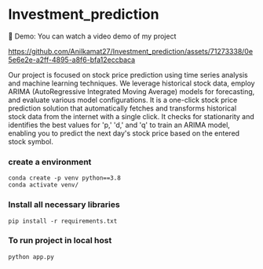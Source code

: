 # Investment_prediction

🎥 Demo: You can watch a video demo of my project

https://github.com/Anilkamat27/Investment_prediction/assets/71273338/0e5e6e2e-a2ff-4895-a8f6-bfa12eccbaca

Our project is focused on stock price prediction using time series analysis and machine learning techniques. We leverage historical stock data, employ ARIMA (AutoRegressive Integrated Moving Average) models for forecasting, and evaluate various model configurations. It is a one-click stock price prediction solution that automatically fetches and transforms historical stock data from the internet with a single click.
It checks for stationarity and identifies the best values for 'p,' 'd,' and 'q' to train an ARIMA model, enabling you to predict the next day's stock price based on the entered stock symbol.

### create a environment
```
conda create -p venv python==3.8
conda activate venv/
```
### Install all necessary libraries
```
pip install -r requirements.txt
```
### To run project in local host 
```
python app.py
```
